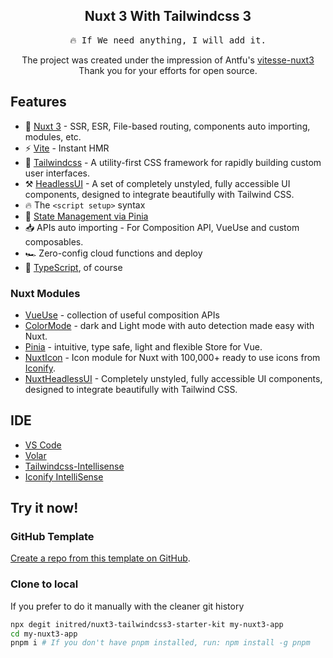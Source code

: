 <h2 align="center">
    Nuxt 3 With Tailwindcss 3
</h2>

<pre align="center">
🔥 If We need anything, I will add it.
</pre>

<p align="center">
The project was created under the impression of Antfu's <a href="https://github.com/antfu/vitesse-nuxt3" target="_blank">vitesse-nuxt3</a>
<br>
Thank you for your efforts for open source.
</p>

## Features
- 💚 [Nuxt 3](https://v3.nuxtjs.org) - SSR, ESR, File-based routing, components auto importing, modules, etc.
- ⚡️ [Vite](https://vitejs.dev/) - Instant HMR
- 🎨 [Tailwindcss](https://tailwindcss.com/) - A utility-first CSS framework for rapidly building custom user interfaces.
- ⚒️ [HeadlessUI](https://headlessui.dev/) - A set of completely unstyled, fully accessible UI components, designed to integrate beautifully with Tailwind CSS.
- 🔥 The `<script setup>` syntax
- 🍍 [State Management via Pinia](https://pinia.esm.dev/)
- 📥 APIs auto importing - For Composition API, VueUse and custom composables.
- 🏎 Zero-config cloud functions and deploy
- 🦾 [TypeScript](https://www.typescriptlang.org/), of course

### Nuxt Modules
- [VueUse](https://github.com/vueuse/vueuse) - collection of useful composition APIs
- [ColorMode](https://github.com/nuxt-community/color-mode-module) - dark and Light mode with auto detection made easy with Nuxt.
- [Pinia](https://pinia.esm.dev/) - intuitive, type safe, light and flexible Store for Vue.
- [NuxtIcon](https://github.com/nuxt-modules/icon) - Icon module for Nuxt with 100,000+ ready to use icons from [Iconify](https://iconify.design/).
- [NuxtHeadlessUI](https://github.com/P4sca1/nuxt-headlessui) - Completely unstyled, fully accessible UI components, designed to integrate beautifully with Tailwind CSS.

## IDE
- [VS Code](https://code.visualstudio.com/)
- [Volar](https://github.com/johnsoncodehk/volar)
- [Tailwindcss-Intellisense](https://github.com/tailwindlabs/tailwindcss-intellisense)
- [Iconify IntelliSense](https://github.com/antfu/vscode-iconify)

## Try it now!

### GitHub Template

[Create a repo from this template on GitHub](https://github.com/initred/nuxt3-tailwindcss3-starter-kit/generate).

### Clone to local

If you prefer to do it manually with the cleaner git history

```bash
npx degit initred/nuxt3-tailwindcss3-starter-kit my-nuxt3-app
cd my-nuxt3-app
pnpm i # If you don't have pnpm installed, run: npm install -g pnpm
```